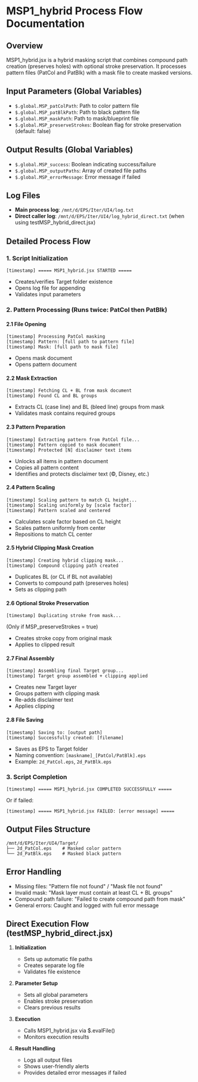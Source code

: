 # MSP1_hybrid Process Flow Documentation

## Overview
MSP1_hybrid.jsx is a hybrid masking script that combines compound path creation (preserves holes) with optional stroke preservation. It processes pattern files (PatCol and PatBlk) with a mask file to create masked versions.

## Input Parameters (Global Variables)
- `$.global.MSP_patColPath`: Path to color pattern file
- `$.global.MSP_patBlkPath`: Path to black pattern file  
- `$.global.MSP_maskPath`: Path to mask/blueprint file
- `$.global.MSP_preserveStrokes`: Boolean flag for stroke preservation (default: false)

## Output Results (Global Variables)
- `$.global.MSP_success`: Boolean indicating success/failure
- `$.global.MSP_outputPaths`: Array of created file paths
- `$.global.MSP_errorMessage`: Error message if failed

## Log Files
- **Main process log**: `/mnt/d/EPS/Iter/UI4/log.txt`
- **Direct caller log**: `/mnt/d/EPS/Iter/UI4/log_hybrid_direct.txt` (when using testMSP_hybrid_direct.jsx)

## Detailed Process Flow

### 1. Script Initialization
```
[timestamp] ===== MSP1_hybrid.jsx STARTED =====
```
- Creates/verifies Target folder existence
- Opens log file for appending
- Validates input parameters

### 2. Pattern Processing (Runs twice: PatCol then PatBlk)

#### 2.1 File Opening
```
[timestamp] Processing PatCol masking
[timestamp] Pattern: [full path to pattern file]
[timestamp] Mask: [full path to mask file]
```
- Opens mask document
- Opens pattern document

#### 2.2 Mask Extraction
```
[timestamp] Fetching CL + BL from mask document
[timestamp] Found CL and BL groups
```
- Extracts CL (case line) and BL (bleed line) groups from mask
- Validates mask contains required groups

#### 2.3 Pattern Preparation
```
[timestamp] Extracting pattern from PatCol file...
[timestamp] Pattern copied to mask document
[timestamp] Protected [N] disclaimer text items
```
- Unlocks all items in pattern document
- Copies all pattern content
- Identifies and protects disclaimer text (©, Disney, etc.)

#### 2.4 Pattern Scaling
```
[timestamp] Scaling pattern to match CL height...
[timestamp] Scaling uniformly by [scale factor]
[timestamp] Pattern scaled and centered
```
- Calculates scale factor based on CL height
- Scales pattern uniformly from center
- Repositions to match CL center

#### 2.5 Hybrid Clipping Mask Creation
```
[timestamp] Creating hybrid clipping mask...
[timestamp] Compound clipping path created
```
- Duplicates BL (or CL if BL not available)
- Converts to compound path (preserves holes)
- Sets as clipping path

#### 2.6 Optional Stroke Preservation
```
[timestamp] Duplicating stroke from mask...
```
(Only if MSP_preserveStrokes = true)
- Creates stroke copy from original mask
- Applies to clipped result

#### 2.7 Final Assembly
```
[timestamp] Assembling final Target group...
[timestamp] Target group assembled + clipping applied
```
- Creates new Target layer
- Groups pattern with clipping mask
- Re-adds disclaimer text
- Applies clipping

#### 2.8 File Saving
```
[timestamp] Saving to: [output path]
[timestamp] Successfully created: [filename]
```
- Saves as EPS to Target folder
- Naming convention: `[maskname]_[PatCol/PatBlk].eps`
- Example: `2d_PatCol.eps`, `2d_PatBlk.eps`

### 3. Script Completion
```
[timestamp] ===== MSP1_hybrid.jsx COMPLETED SUCCESSFULLY =====
```
Or if failed:
```
[timestamp] ===== MSP1_hybrid.jsx FAILED: [error message] =====
```

## Output Files Structure
```
/mnt/d/EPS/Iter/UI4/Target/
├── 2d_PatCol.eps    # Masked color pattern
└── 2d_PatBlk.eps    # Masked black pattern
```

## Error Handling
- Missing files: "Pattern file not found" / "Mask file not found"
- Invalid mask: "Mask layer must contain at least CL + BL groups"
- Compound path failure: "Failed to create compound path from mask"
- General errors: Caught and logged with full error message

## Direct Execution Flow (testMSP_hybrid_direct.jsx)

1. **Initialization**
   - Sets up automatic file paths
   - Creates separate log file
   - Validates file existence

2. **Parameter Setup**
   - Sets all global parameters
   - Enables stroke preservation
   - Clears previous results

3. **Execution**
   - Calls MSP1_hybrid.jsx via $.evalFile()
   - Monitors execution results

4. **Result Handling**
   - Logs all output files
   - Shows user-friendly alerts
   - Provides detailed error messages if failed